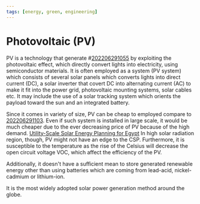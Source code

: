 ```yaml
---
tags: [energy, green, engineering]
---
```


# Photovoltaic (PV)

PV is a technology that generate #[202206291055](202206291055.md) by exploiting
the photovoltaic effect, which directly convert lights into electricity, using
semiconductor materials. It is often employed as a system (PV system) which
consists of several solar panels which converts lights into direct current (DC),
a solar inverter that covert DC into alternating current (AC) to make it fit
into the power grid, photovoltaic mounting systems, solar cables etc. It may
include the use of a solar tracking system which orients the payload toward the
sun and an integrated battery.

Since it comes in variety of size, PV can be cheap to employed compare to
[202206291103](202206291103.md). Even if such system is installed in large
scale, it would be much cheaper due to the ever decreasing price of PV because
of the high demand. [Utility-Scale Solar Energy Planning for
Egypt](lit/@Galal2013.md)
In high solar radiation region, though, PV might not have an edge to the CSP.
Furthermore, it is susceptible to the temperature as the rise of the Celsius
will decrease the open circuit voltage VOC, which affect the efficiency of the
PV.

Additionally, it doesn't have a sufficient mean to store generated renewable
energy other than using batteries which are coming from lead-acid,
nickel-cadmium or lithium-ion.

It is the most widely adopted solar power generation method around the globe.
